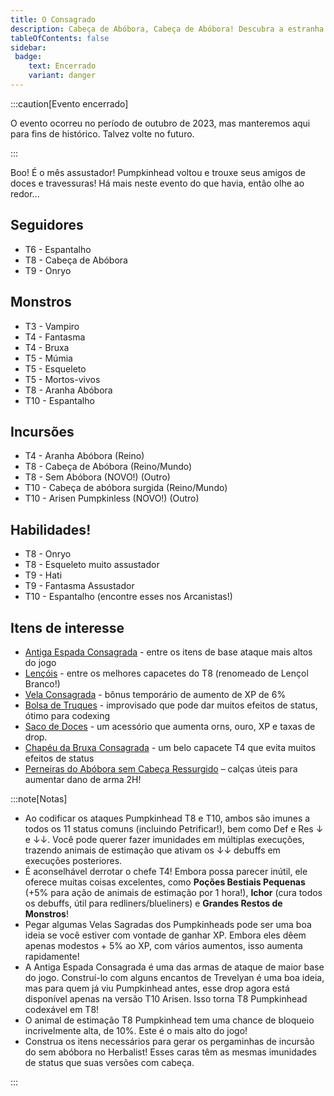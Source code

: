 ```yaml
---
title: O Consagrado
description: Cabeça de Abóbora, Cabeça de Abóbora! Descubra a estranha história desta época com uma caça ao tesouro guiada por Feralia.
tableOfContents: false
sidebar:
 badge:
    text: Encerrado
    variant: danger
---
```


:::caution[Evento encerrado]

O evento ocorreu no período de outubro de 2023, mas manteremos aqui para fins de histórico. Talvez volte no futuro.

:::


Boo! É o mês assustador! Pumpkinhead voltou e trouxe seus amigos de doces e travessuras! Há mais neste evento do que havia, então olhe ao redor...


## Seguidores

- T6 - Espantalho
- T8 - Cabeça de Abóbora
- T9 - Onryo

## Monstros

- T3 - Vampiro
- T4 - Fantasma
- T4 - Bruxa
- T5 - Múmia
- T5 - Esqueleto
- T5 - Mortos-vivos
- T8 - Aranha Abóbora
- T10 - Espantalho

## Incursões

- T4 - Aranha Abóbora (Reino)
- T8 - Cabeça de Abóbora (Reino/Mundo)
- T8 - Sem Abóbora (NOVO!) (Outro)
- T10 - Cabeça de abóbora surgida (Reino/Mundo)
- T10 - Arisen Pumpkinless (NOVO!) (Outro)

## Habilidades! 

- T8 - Onryo
- T8 - Esqueleto muito assustador
- T9 - Hati
- T9 - Fantasma Assustador
- T10 - Espantalho
(encontre esses nos Arcanistas!)

## Itens de interesse
- [Antiga Espada Consagrada](https://playorna.com/codex/items/old-hallowed-blade/?lang=pt-br) - entre os itens de base ataque mais altos do jogo
- [Lençóis](https://playorna.com/codex/items/bedsheet/?lang=pt-br) - entre os melhores capacetes do T8 (renomeado de Lençol Branco!)
- [Vela Consagrada](https://playorna.com/codex/items/hallowed-candle/?lang=pt-br) - bônus temporário de aumento de XP de 6%
- [Bolsa de Truques](https://playorna.com/codex/items/bag-of-tricks/?lang=pt-br) - improvisado que pode dar muitos efeitos de status, ótimo para codexing
- [Saco de Doces](https://playorna.com/codex/items/bag-of-treats/?lang=pt-br) - um acessório que aumenta orns, ouro, XP e taxas de drop.
- [Chapéu da Bruxa Consagrada](https://playorna.com/codex/items/hallowed-witchs-hat/?lang=pt-br) - um belo capacete T4 que evita muitos efeitos de status
- [Perneiras do Abóbora sem Cabeça Ressurgido](https://playorna.com/codex/items/arisen-pumpkinless-leggings/?lang=pt-br) – calças úteis para aumentar dano de arma 2H!

:::note[Notas]
- Ao codificar os ataques Pumpkinhead T8 e T10, ambos são imunes a todos os 11 status comuns (incluindo Petrificar!), bem como Def e Res ↓ e ↓↓. Você pode querer fazer imunidades em múltiplas execuções, trazendo animais de estimação que ativam os ↓↓ debuffs em execuções posteriores.
- É aconselhável derrotar o chefe T4! Embora possa parecer inútil, ele oferece muitas coisas excelentes, como **Poções Bestiais Pequenas** (+5% para ação de animais de estimação por 1 hora!), **Ichor** (cura todos os debuffs, útil para redliners/blueliners) e **Grandes Restos de Monstros**!
- Pegar algumas Velas Sagradas dos Pumpkinheads pode ser uma boa ideia se você estiver com vontade de ganhar XP. Embora eles dêem apenas modestos + 5% ao XP, com vários aumentos, isso aumenta rapidamente!
- A Antiga Espada Consagrada é uma das armas de ataque de maior base do jogo. Construí-lo com alguns encantos de Trevelyan é uma boa ideia, mas para quem já viu Pumpkinhead antes, esse drop agora está disponível apenas na versão T10 Arisen. Isso torna T8 Pumpkinhead codexável em T8!
- O animal de estimação T8 Pumpkinhead tem uma chance de bloqueio incrivelmente alta, de 10%. Este é o mais alto do jogo!
- Construa os itens necessários para gerar os pergaminhas de incursão do sem abóbora no Herbalist! Esses caras têm as mesmas imunidades de status que suas versões com cabeça.

:::